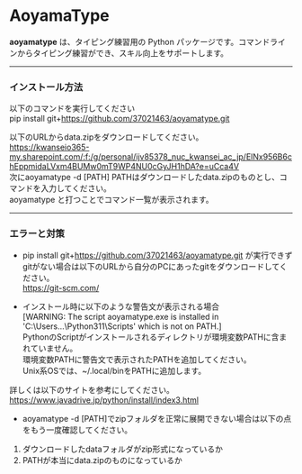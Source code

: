 # AoyamaType

**aoyamatype** は、タイピング練習用の Python パッケージです。コマンドラインからタイピング練習ができ、スキル向上をサポートします。

---
### インストール方法
以下のコマンドを実行してください  
pip install git+https://github.com/37021463/aoyamatype.git

以下のURLからdata.zipをダウンロードしてください。  
https://kwanseio365-my.sharepoint.com/:f:/g/personal/ijv85378_nuc_kwansei_ac_jp/ElNx956B6chEppmidaLVxm4BUMw0mT9WP4NU0cGyJH1hDA?e=uCca4V  
次にaoyamatype -d [PATH] PATHはダウンロードしたdata.zipのものとし、コマンドを入力してください。  
aoyamatype と打つことでコマンド一覧が表示されます。

---

### エラーと対策
+ pip install git+https://github.com/37021463/aoyamatype.git
が実行できずgitがない場合は以下のURLから自分のPCにあったgitをダウンロードしてください。  
https://git-scm.com/

+ インストール時に以下のような警告文が表示される場合  
[WARNING: The script aoyamatype.exe is installed in 'C:\Users\...\Python311\Scripts' which is not on PATH.]  
PythonのScriptがインストールされるディレクトリが環境変数PATHに含まれていません。  
環境変数PATHに警告文で表示されたPATHを追加してください。  
Unix系OSでは、~/.local/binをPATHに追加します。

詳しくは以下のサイトを参考にしてください。  
https://www.javadrive.jp/python/install/index3.html  

+ aoyamatype -d [PATH]でzipフォルダを正常に展開できない場合は以下の点をもう一度確認してください。
1. ダウンロードしたdataフォルダがzip形式になっているか
2. PATHが本当にdata.zipのものになっているか
